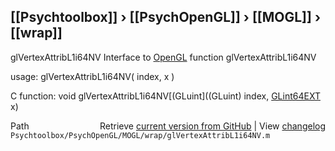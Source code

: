 ## [[Psychtoolbox]] &#8250; [[PsychOpenGL]] &#8250; [[MOGL]] &#8250; [[wrap]]

glVertexAttribL1i64NV  Interface to [OpenGL](OpenGL) function glVertexAttribL1i64NV  
  
usage:  glVertexAttribL1i64NV( index, x )  
  
C function:  void glVertexAttribL1i64NV[(GLuint]((GLuint) index, [GLint64EXT](GLint64EXT) x)  




<div class="code_header" style="text-align:right;">
  <span style="float:left;">Path&nbsp;&nbsp;</span> <span class="counter">Retrieve <a href=
  "https://raw.github.com/Psychtoolbox-3/Psychtoolbox-3/beta/Psychtoolbox/PsychOpenGL/MOGL/wrap/glVertexAttribL1i64NV.m">current version from GitHub</a> | View <a href=
  "https://github.com/Psychtoolbox-3/Psychtoolbox-3/commits/beta/Psychtoolbox/PsychOpenGL/MOGL/wrap/glVertexAttribL1i64NV.m">changelog</a></span>
</div>
<div class="code">
  <code>Psychtoolbox/PsychOpenGL/MOGL/wrap/glVertexAttribL1i64NV.m</code>
</div>

